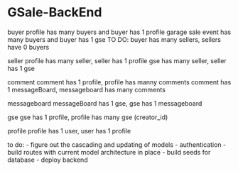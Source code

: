# GSale-BackEnd

buyer
  profile has many buyers and buyer has 1 profile 
  garage sale event has many buyers and buyer has 1 gse 
  TO DO: buyer has many sellers, sellers have 0 buyers

seller 
  profile has many seller, seller has 1 profile 
  gse has many seller, seller has 1 gse 

comment 
  comment has 1 profile, profile has manny comments 
  comment has 1 messageBoard, messageboard has many comments 
  
messageboard 
  messageBoard has 1 gse, gse has 1 messageboard 

gse 
  gse has 1 profile, profile has many gse (creator_id)

profile 
  profile has 1 user, user has 1 profile

to do: 
    - figure out the cascading and updating of models
    - authentication 
    - build routes with current model architecture in place 
    - build seeds for database
    - deploy backend